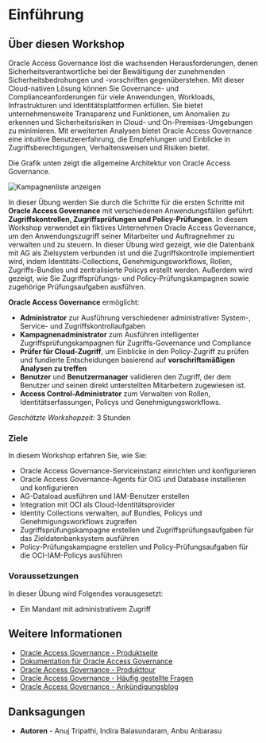 # Einführung

## Über diesen Workshop

Oracle Access Governance löst die wachsenden Herausforderungen, denen Sicherheitsverantwortliche bei der Bewältigung der zunehmenden Sicherheitsbedrohungen und -vorschriften gegenüberstehen. Mit dieser Cloud-nativen Lösung können Sie Governance- und Complianceanforderungen für viele Anwendungen, Workloads, Infrastrukturen und Identitätsplattformen erfüllen. Sie bietet unternehmensweite Transparenz und Funktionen, um Anomalien zu erkennen und Sicherheitsrisiken in Cloud- und On-Premises-Umgebungen zu minimieren. Mit erweiterten Analysen bietet Oracle Access Governance eine intuitive Benutzererfahrung, die Empfehlungen und Einblicke in Zugriffsberechtigungen, Verhaltensweisen und Risiken bietet.

Die Grafik unten zeigt die allgemeine Architektur von Oracle Access Governance.

![Kampagnenliste anzeigen](images/oracle-access-governance-overview.png)

In dieser Übung werden Sie durch die Schritte für die ersten Schritte mit **Oracle Access Governance** mit verschiedenen Anwendungsfällen geführt: **Zugriffskontrollen, Zugriffsprüfungen und Policy-Prüfungen**. In diesem Workshop verwendet ein fiktives Unternehmen Oracle Access Governance, um den Anwendungszugriff seiner Mitarbeiter und Auftragnehmer zu verwalten und zu steuern. In dieser Übung wird gezeigt, wie die Datenbank mit AG als Zielsystem verbunden ist und die Zugriffskontrolle implementiert wird, indem Identitäts-Collections, Genehmigungsworkflows, Rollen, Zugriffs-Bundles und zentralisierte Policys erstellt werden. Außerdem wird gezeigt, wie Sie Zugriffsprüfungs- und Policy-Prüfungskampagnen sowie zugehörige Prüfungsaufgaben ausführen.

**Oracle Access Governance** ermöglicht:

*   **Administrator** zur Ausführung verschiedener administrativer System-, Service- und Zugriffskontrollaufgaben
*   **Kampagnenadministrator** zum Ausführen intelligenter Zugriffsprüfungskampagnen für Zugriffs-Governance und Compliance
*   **Prüfer für Cloud-Zugriff**, um Einblicke in den Policy-Zugriff zu prüfen und fundierte Entscheidungen basierend auf **vorschriftsmäßigen Analysen zu treffen**
*   **Benutzer** und **Benutzermanager** validieren den Zugriff, der dem Benutzer und seinen direkt unterstellten Mitarbeitern zugewiesen ist.
*   **Access Control-Administrator** zum Verwalten von Rollen, Identitätserfassungen, Policys und Genehmigungsworkflows.

_Geschätzte Workshopzeit:_ 3 Stunden

### Ziele

In diesem Workshop erfahren Sie, wie Sie:

*   Oracle Access Governance-Serviceinstanz einrichten und konfigurieren
*   Oracle Access Governance-Agents für OIG und Database installieren und konfigurieren
*   AG-Dataload ausführen und IAM-Benutzer erstellen
*   Integration mit OCI als Cloud-Identitätsprovider
*   Identity Collections verwalten, auf Bundles, Policys und Genehmigungsworkflows zugreifen
*   Zugriffsprüfungskampagne erstellen und Zugriffsprüfungsaufgaben für das Zieldatenbanksystem ausführen
*   Policy-Prüfungskampagne erstellen und Policy-Prüfungsaufgaben für die OCI-IAM-Policys ausführen

### Voraussetzungen

In dieser Übung wird Folgendes vorausgesetzt:

*   Ein Mandant mit administrativem Zugriff

## Weitere Informationen

*   [Oracle Access Governance - Produktseite](https://www.oracle.com/security/cloud-security/access-governance/)
*   [Dokumentation für Oracle Access Governance](https://docs.oracle.com/en/cloud/paas/access-governance/index.html)
*   [Oracle Access Governance - Produkttour](https://www.oracle.com/webfolder/s/quicktours/paas/pt-sec-access-governance/index.html)
*   [Oracle Access Governance - Häufig gestellte Fragen](https://www.oracle.com/security/cloud-security/access-governance/faq/)
*   [Oracle Access Governance - Ankündigungsblog](https://blogs.oracle.com/cloudsecurity/post/intelligent-cloud-delivered-access-governance-with-prescriptive-analytics)

## Danksagungen

*   **Autoren** - Anuj Tripathi, Indira Balasundaram, Anbu Anbarasu
